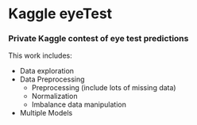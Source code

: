 # Kaggle eyeTest
### Private Kaggle contest of eye test predictions

This work includes:
 - Data exploration
 - Data Preprocessing 
    - Preprocessing (include lots of missing data)
    - Normalization 
    - Imbalance data manipulation
 - Multiple Models
